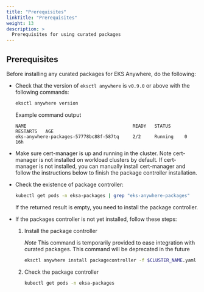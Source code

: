 ```yaml
---
title: "Prerequisites"
linkTitle: "Prerequisites"
weight: 13
description: >
  Prerequisites for using curated packages
---
```


## Prerequisites
Before installing any curated packages for EKS Anywhere, do the following:

* Check that the version of `eksctl anywhere` is `v0.9.0` or above with the following commands:
    ```bash
    eksctl anywhere version
    ```
    Example command output
    ```
    NAME                                       READY   STATUS     RESTARTS   AGE
    eks-anywhere-packages-57778bc88f-587tq     2/2     Running    0          16h
    ```
* Make sure cert-manager is up and running in the cluster. Note cert-manager is not installed on workload clusters by default. If cert-manager is not installed, you can manually install cert-manager and follow the instructions below to finish the package controller installation.

* Check the existence of package controller:

    ```bash
    kubectl get pods -n eksa-packages | grep "eks-anywhere-packages"
    ```
    If the returned result is empty, you need to install the package controller.

* If the packages controller is not yet installed, follow these steps:

    1. Install the package controller
        
        *Note* This command is temporarily provided to ease integration with curated packages. This command will be deprecated in the future
  
        ```bash
        eksctl anywhere install packagecontroller -f $CLUSTER_NAME.yaml
        ```

    2. Check the package controller
        ```bash
        kubectl get pods -n eksa-packages
        ```
